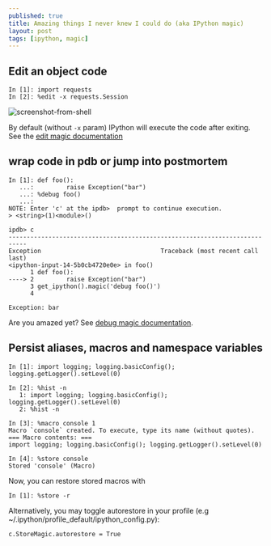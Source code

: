```yaml
---
published: true
title: Amazing things I never knew I could do (aka IPython magic)
layout: post
tags: [ipython, magic]
---
```

## Edit an object code

    In [1]: import requests
    In [2]: %edit -x requests.Session

![screenshot-from-shell](http://i.imgur.com/CeiDPcAl.png)

By default (without `-x` param) IPython will execute the code after exiting.
See the [edit magic documentation](https://ipython.org/ipython-doc/3/interactive/magics.html#magic-edit)

## wrap code in pdb or jump into postmortem

    In [1]: def foo():
       ...:         raise Exception("bar")
       ...: %debug foo()
       ...:
    NOTE: Enter 'c' at the ipdb>  prompt to continue execution.
    > <string>(1)<module>()

    ipdb> c
    ---------------------------------------------------------------------------
    Exception                                 Traceback (most recent call last)
    <ipython-input-14-5b0cb4720e0e> in foo()
          1 def foo():
    ----> 2         raise Exception("bar")
          3 get_ipython().magic('debug foo()')
          4

    Exception: bar


Are you amazed yet? See [debug magic documentation](https://ipython.org/ipython-doc/3/interactive/magics.html#magic-debug).

## Persist aliases, macros and namespace variables

    In [1]: import logging; logging.basicConfig(); logging.getLogger().setLevel(0)

    In [2]: %hist -n
       1: import logging; logging.basicConfig(); logging.getLogger().setLevel(0)
       2: %hist -n

    In [3]: %macro console 1
    Macro `console` created. To execute, type its name (without quotes).
    === Macro contents: ===
    import logging; logging.basicConfig(); logging.getLogger().setLevel(0)

    In [4]: %store console
    Stored 'console' (Macro)

Now, you can restore stored macros with

    In [1]: %store -r

Alternatively, you may toggle autorestore in your profile (e.g ~/.ipython/profile_default/ipython_config.py):

    c.StoreMagic.autorestore = True